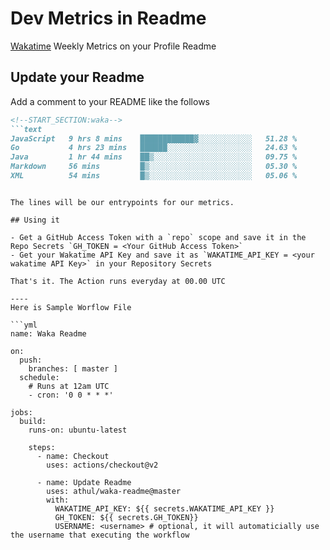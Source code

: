 # Dev Metrics in Readme

[Wakatime](https://wakatime.com) Weekly Metrics on your Profile Readme

## Update your Readme

Add a comment to your README like the follows

```md
<!--START_SECTION:waka-->
```text
JavaScript   9 hrs 8 mins    ████████████▓░░░░░░░░░░░░   51.28 % 
Go           4 hrs 23 mins   ██████░░░░░░░░░░░░░░░░░░░   24.63 % 
Java         1 hr 44 mins    ██▒░░░░░░░░░░░░░░░░░░░░░░   09.75 % 
Markdown     56 mins         █▒░░░░░░░░░░░░░░░░░░░░░░░   05.30 % 
XML          54 mins         █▒░░░░░░░░░░░░░░░░░░░░░░░   05.06 % 
```
<!--END_SECTION:waka-->
```

The lines will be our entrypoints for our metrics.

## Using it

- Get a GitHub Access Token with a `repo` scope and save it in the Repo Secrets `GH_TOKEN = <Your GitHub Access Token>`
- Get your Wakatime API Key and save it as `WAKATIME_API_KEY = <your wakatime API Key>` in your Repository Secrets

That's it. The Action runs everyday at 00.00 UTC

----
Here is Sample Worflow File

```yml
name: Waka Readme

on:
  push:
    branches: [ master ]
  schedule:
    # Runs at 12am UTC
    - cron: '0 0 * * *'

jobs:
  build:
    runs-on: ubuntu-latest
    
    steps:
      - name: Checkout
        uses: actions/checkout@v2
      
      - name: Update Readme
        uses: athul/waka-readme@master
        with:
          WAKATIME_API_KEY: ${{ secrets.WAKATIME_API_KEY }}
          GH_TOKEN: ${{ secrets.GH_TOKEN}}
          USERNAME: <username> # optional, it will automaticially use the username that executing the workflow
```
